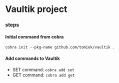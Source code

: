 # Vaultik project

### steps
#### Initial command from cobra
`cobra init --pkg-name github.com/tomiok/vaultik .`

#### Add commands to Vaultik
* SET command: `cobra add set`
* GET command: `cobra add get`

